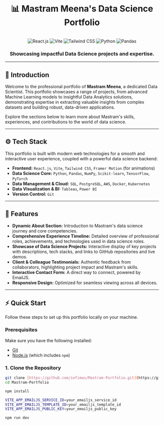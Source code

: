 <div align="center">
  <br />
    <h1>📊 Mastram Meena's Data Science Portfolio</h1>
  <br />

  <div>
    <img src="https://img.shields.io/badge/-React_JS-61DAFB?style=for-the-badge&logoColor=white&logo=react&color=black" alt="React.js" />
    <img src="https://img.shields.io/badge/-Vite-646CFF?style=for-the-badge&logoColor=white&logo=vite&color=black" alt="Vite" />
    <img src="https://img.shields.io/badge/-Tailwind_CSS-06B6D4?style=for-the-badge&logoColor=white&logo=tailwindcss&color=black" alt="Tailwind CSS" />
    <img src="https://img.shields.io/badge/-Python-3776AB?style=for-the-badge&logoColor=white&logo=python&color=black" alt="Python" />
    <img src="https://img.shields.io/badge/-Pandas-150458?style=for-the-badge&logoColor=white&logo=pandas&color=black" alt="Pandas" />
  </div>

  <h3 align="center">Showcasing impactful Data Science projects and expertise.</h3>

</div>

---

## 🚀 Introduction

Welcome to the professional portfolio of **Mastram Meena**, a dedicated Data Scientist. This portfolio showcases a range of projects, from advanced Machine Learning models to insightful Data Analytics solutions, demonstrating expertise in extracting valuable insights from complex datasets and building robust, data-driven applications.

Explore the sections below to learn more about Mastram's skills, experiences, and contributions to the world of data science.

---

## ⚙️ Tech Stack

This portfolio is built with modern web technologies for a smooth and interactive user experience, coupled with a powerful data science backend:

* **Frontend:** `React.js`, `Vite`, `Tailwind CSS`, `Framer Motion` (for animations)
* **Data Science Core:** `Python`, `Pandas`, `NumPy`, `Scikit-learn`, `TensorFlow`, `PyTorch`
* **Data Management & Cloud:** `SQL`, `PostgreSQL`, `AWS`, `Docker`, `Kubernetes`
* **Data Visualization & BI:** `Tableau`, `Power BI`
* **Version Control:** `Git`

---

## 🌟 Features

* **Dynamic About Section:** Introduction to Mastram's data science journey and core competencies.
* **Comprehensive Experience Timeline:** Detailed overview of professional roles, achievements, and technologies used in data science roles.
* **Showcase of Data Science Projects:** Interactive display of key projects with descriptions, tech stacks, and links to GitHub repositories and live demos.
* **Client & Colleague Testimonials:** Authentic feedback from collaborators, highlighting project impact and Mastram's skills.
* **Interactive Contact Form:** A direct way to connect, powered by EmailJS.
* **Responsive Design:** Optimized for seamless viewing across all devices.

---

## ⚡ Quick Start

Follow these steps to set up this portfolio locally on your machine.

### **Prerequisites**

Make sure you have the following installed:

-   [Git](https://git-scm.com/)
-   [Node.js](https://nodejs.org/en) (which includes `npm`)

### **1. Clone the Repository**

```bash
git clone [https://github.com/infimas/Mastram-Portfolio.git](https://github.com/infimas/Mastram-Portfolio.git)
cd Mastram-Portfolio

npm install

VITE_APP_EMAILJS_SERVICE_ID=your_emailjs_service_id
VITE_APP_EMAILJS_TEMPLATE_ID=your_emailjs_template_id
VITE_APP_EMAILJS_PUBLIC_KEY=your_emailjs_public_key

npm run dev

